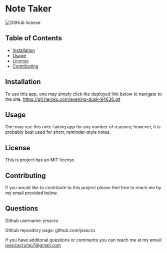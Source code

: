 # Note Taker

  ![GitHub license](https://img.shields.io/badge/license-MIT-blue.svg)

  ## Table of Contents 
  
  * [Installation](#installation)
  * [Usage](#usage)
  * [License](#license)
  * [Contributing](#contributing)
  
  ## Installation
  
  To use this app, one may simply click the deployed link below to navigate to the site. 
  https://git.heroku.com/evening-dusk-94636.git
  
  ## Usage 
  
  One may use this note-taking app for any number of reasons; however, it is probably best used for short, reminder-style notes. 
  
  ## License
  
  This is project has an MIT license. 
  
  ## Contributing
  
  If you would like to contribute to this project please feel free to reach me by my email provided below. 
  
  ## Questions 
  
  Github username: jesscru
  
  Github repository page: github.com/jesscru

  If you have additonal questions or comments you can reach me at my email: jessicacrump7@gmail.com
